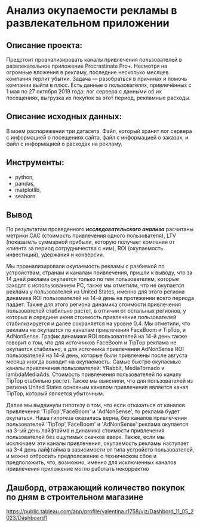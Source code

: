 # Анализ окупаемости рекламы в развлекательном приложении
## Описание проекта:
Предстоит проанализировать каналы привлечения пользователей в развлекательное приложение Procrastinate Pro+. Несмотря на огромные вложения в рекламу, последние несколько месяцев компания терпит убытки. Задача — разобраться в причинах и помочь компании выйти в плюс. Есть данные о пользователях, привлечённых с 1 мая по 27 октября 2019 года: лог сервера с данными об их посещениях, выгрузка их покупок за этот период, рекламные расходы.
## Описание исходных данных:
В моем распоряжении три датасета. Файл, который хранит лог сервера с информацией о посещениях сайта, файл с информацией о заказах, и файл с информацией о расходах на рекламу.
## Инструменты:
- python,
- pandas,
- matplotlib,
- seaborn

## Вывод
По результатам проведенного ***исследовательского анализа*** расчитаны метрики CAC (стоимость привлечения одного пользователя), LTV (показатель суммарной прибыли, которую получает компания от клиента за период сотрудничества с ним), ROI (окупаемость инвестиций), удержания и конверсии.

Мы проанализировали окупаемость рекламы с разбивкой по устройствам, странам и каналам привлечения, пришли к выводу, что за 14 дней реклама окупается только по тем пользователям, которые заходят с использованием PC, также мы отметили, что не окупается реклама у пользователей из United States, именно для этого региона динамика ROI пользователей на 14-й день на протяжении всего периода падает. Также для этого региона динамика стоимости привлечения пользователей стабильно растет, в отличии от остальных регионов, у которых в середине июня стоимость привлечения пользователей стабилизируется и далее сохраняется на уровне 0,4. Мы отметили, что реклама не окупается по каналам привлечения FaceBoom и TipTop, и AdNonSense. График динамики ROI пользователей на 14-й день также говорит о том, что для источников FaceBoom и TipTop реклама не окупается стабильно, а для источника привлечения AdNonSense ROI пользователей на 14-й день, которые были привлечены после августа месяца иногда выходит на окупаемость. Самые быстро окупаемые каналы привлечения пользователей: YRabbit, MediaTornado и lambdaMediaAds. Стоимость привлечения пользователей по каналу TipTop стабильно растет. Также мы выяснили, что для пользователей из региона United States основным каналом привлечения является канал TipTop, который является убыточным.

Далее мы выдвинули гипотезу о том, что если отказаться от каналов привлечения 'TipTop','FaceBoom' и 'AdNonSense', то реклама будет окупаться. Наша гипотеза оказалась верна, без каналов привлечения пользователей 'TipTop','FaceBoom' и 'AdNonSense' реклама окупается на 3-ый день лайфтайма и динамика стоимости привлечения пользователей без ощутимых скачков вверх. Также, если мы исключаем эти каналы привлечения, окупаемость рекламы наступает на 3-4 день лайфтайма в зависимости от типа устройств пользователей, и можно отбросить предположение о техническом сбое и предположить, что, возможно, именно для исключенных каналов привлечения приложение могло работать некорректно
## Дашборд, отражающий количество покупок по дням в строительном магазине
https://public.tableau.com/app/profile/valentina.r1758/viz/Dashbord_11_05_2023/Dashboard1

